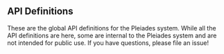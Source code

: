 ## API Definitions

These are the global API definitions for the Pleiades system. While all the API definitions are here, some are internal to the Pleiades system and are not intended for public use. If you have questions, please file an issue!

